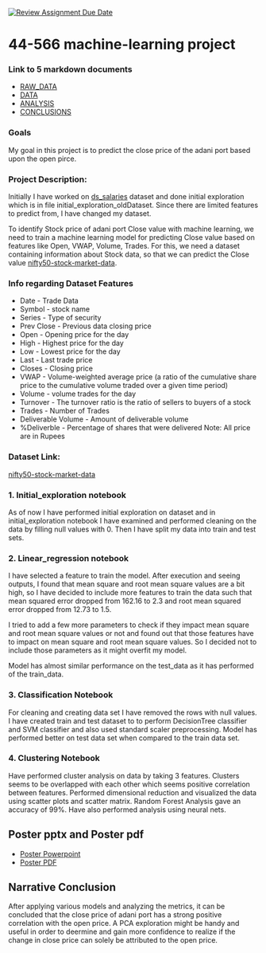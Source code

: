 [![Review Assignment Due Date](https://classroom.github.com/assets/deadline-readme-button-24ddc0f5d75046c5622901739e7c5dd533143b0c8e959d652212380cedb1ea36.svg)](https://classroom.github.com/a/7lKBcjfN)
# 44-566 machine-learning project

### Link to 5 markdown documents
* [RAW_DATA](RAW_DATA.md)
* [DATA](DATA.md)
* [ANALYSIS](ANALYSIS.md)
* [CONCLUSIONS](CONCLUSIONS.md)

### Goals
My goal in this project is to predict the close price of the adani port based upon the open pirce.

### Project Description:

Initially I have worked on [ds_salaries](https://www.kaggle.com/datasets/henryshan/2023-data-scientists-salary/data) dataset and done initial exploration which is in file initial_exploration_oldDataset. Since there are limited features to predict from, I have changed my dataset.

To identify Stock price of adani port Close value with machine learning, we need to train a machine learning model for predicting Close value based on features like Open, VWAP, Volume, Trades. For this, we need a dataset containing information about Stock data, so that we can predict the Close value [nifty50-stock-market-data](https://www.kaggle.com/datasets/rohanrao/nifty50-stock-market-data?select=ADANIPORTS.csv).

### Info regarding Dataset Features

* Date - Trade Data
* Symbol - stock name 
* Series - Type of security 
* Prev Close - Previous data closing price
* Open - Opening price for the day
* High - Highest price for the day
* Low - Lowest price for the day
* Last - Last trade price
* Closes - Closing price
* VWAP - Volume-weighted average price (a ratio of the cumulative share price to the cumulative volume traded over a given time period)
* Volume - volume trades for the day
* Turnover - The turnover ratio is the ratio of sellers to buyers of a stock
* Trades - Number of Trades
* Deliverable Volume - Amount of deliverable volume
* %Deliverble - Percentage of shares that were delivered
Note: All price are in Rupees

### Dataset Link:
[nifty50-stock-market-data](https://www.kaggle.com/datasets/rohanrao/nifty50-stock-market-data?select=ADANIPORTS.csv)

### 1. Initial_exploration notebook

As of now I have performed initial exploration on dataset and in initial_exploration notebook I have examined and performed cleaning on the data by filling null values with 0. Then I have split my data into train and test sets.


### 2. Linear_regression notebook

I have selected a feature to train the model. After execution and seeing outputs, I found that mean square and root mean square values are a bit high, so I have decided to include more features to train the data such that mean squared error dropped from 162.16 to 2.3 and root mean squared error dropped from 12.73 to 1.5. 

I tried to add a few more parameters to check if they impact mean square and root mean square values or not and found out that those features have to impact on mean square and root mean square values. So I decided not to include those parameters as it might overfit my model.

Model has almost similar performance on the test_data as it has performed of the train_data.

### 3. Classification Notebook

For cleaning and creating data set I have removed the rows with null values. I have created train and test dataset to to perform DecisionTree classifier and SVM classifier and also used standard scaler preprocessing. Model has performed better on test data set when compared to the train data set.

### 4. Clustering Notebook

Have performed cluster analysis on data by taking 3 features. Clusters seems to be overlapped with each other which seems positive correlation between features. Performed dimensional reduction and visualized the data using scatter plots and scatter matrix. Random Forest
Analysis gave an accuracy of 99%. Have also performed analysis using neural nets.

## Poster pptx and Poster pdf

* [Poster Powerpoint](Mogaparthi_FinalPoster.pptx)
* [Poster PDF](Mogaparthi_FinalPoster.pdf)

## Narrative Conclusion
After applying various models and analyzing the metrics, it can be concluded that the close price of adani port has a strong positive correlation with the open price. A PCA exploration might be handy and useful in order to deermine and gain more confidence to realize if the change in close price can solely be attributed to the open price. 